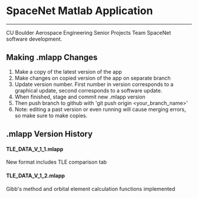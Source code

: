 # SpaceNet Matlab Application
---
CU Boulder Aerospace Engineering Senior Projects Team SpaceNet software development.

## Making .mlapp Changes
1) Make a copy of the latest version of the app
2) Make changes on copied version of the app on separate branch
3) Update version number. First number in version corresponds to a graphical update, second corresponds to a software update.
4) When finished, stage and commit new .mlapp version
5) Then push branch to github with 'git push origin <your_branch_name>'
6) Note: editing a past version or even running will cause merging errors, so make sure to make copies.

## .mlapp Version History
#### **TLE_DATA_V_1_1.mlapp**
New format includes TLE comparison tab

#### **TLE_DATA_V_1_2.mlapp**
Gibb's method and orbital element calculation functions implemented
